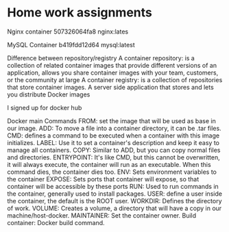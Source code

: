 # Home work assignments

Nginx container 
507326064fa8   nginx:lates

MySQL Container 
b419fdd12d64   mysql:latest

Difference between repository/registry
A container repository: is a collection of related container images that provide different versions of an application, allows you share container images with your team, customers, or the community at large
A container registry: is a collection of repositories that store container images. A server side application that stores and lets you distribute Docker images

I signed up for docker hub

Docker main Commands
FROM: set the image that will be used as base in our image.
ADD: To move a file into a container directory, it can be .tar files.
CMD: defines a command to be executed when a container with this image initializes.
LABEL: Use it to set a container's description and keep it easy to manage all containers.
COPY: Similar to ADD, but you can copy normal files and directories.
ENTRYPOINT: It's like CMD, but this cannot be overwritten, it will always execute, the container will run as an executable. When this command dies, the container dies too.
ENV: Sets environment variables to the container
EXPOSE: Sets ports that container will expose, so that container will be accessible by these ports
RUN: Used to run commands in the container, generally used to install packages.
USER: define a user inside the container, the default is the ROOT user.
WORKDIR: Defines the directory of work.
VOLUME: Creates a volume, a directory that will have a copy in our machine/host-docker.
MAINTAINER: Set the container owner.
Build container:  Docker build command.








